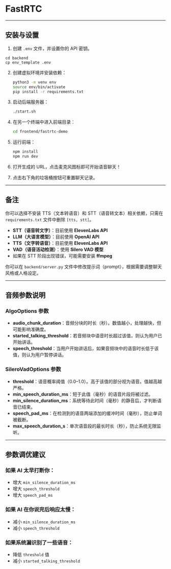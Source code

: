 # FastRTC

---

## 安装与设置

1. 创建 `.env` 文件，并设置你的 API 密钥。
```
cd backend
cp env_template .env
```
2. 创建虚拟环境并安装依赖：

   ```bash
   python3 -m venv env
   source env/bin/activate
   pip install -r requirements.txt
   ```

3. 启动后端服务器：

   ```bash
   ./start.sh
   ```

4. 在另一个终端中进入前端目录：

   ```bash
   cd frontend/fastrtc-demo
   ```

5. 运行前端：

   ```bash
   npm install
   npm run dev
   ```

6. 打开生成的 URL，点击麦克风图标即可开始语音聊天！

7. 点击右下角的垃圾桶按钮可重置聊天记录。

---

## 备注

你可以选择不安装 TTS（文本转语音）和 STT（语音转文本）相关依赖，只需在 `requirements.txt` 文件中删除 `[tts, stt]`。

* **STT（语音转文字）**：目前使用 **ElevenLabs API**
* **LLM（大语言模型）**：目前使用 **OpenAI API**
* **TTS（文字转语音）**：目前使用 **ElevenLabs API**
* **VAD（语音活动检测）**：使用 **Silero VAD 模型**
* 如果在 STT 阶段出现错误，可能需要安装 **ffmpeg**

你可以在 `backend/server.py` 文件中修改提示词（prompt），根据需要调整聊天风格或人格设定。

---

## 音频参数说明

### AlgoOptions 参数

* **audio_chunk_duration**：音频分块的时长（秒）。数值越小，处理越快，但可能影响准确度。
* **started_talking_threshold**：若音频块中语音时长超过该值，则认为用户已开始讲话。
* **speech_threshold**：当用户开始讲话后，如果音频块中的语音时长低于该值，则认为用户暂停讲话。

### SileroVadOptions 参数

* **threshold**：语音概率阈值（0.0–1.0）。高于该值的部分视为语音。值越高越严格。
* **min_speech_duration_ms**：短于此值（毫秒）的语音片段将被过滤。
* **min_silence_duration_ms**：系统等待此时间（毫秒）的静音后，才判断语音已结束。
* **speech_pad_ms**：在检测到的语音两端添加的缓冲时间（毫秒），防止单词被截断。
* **max_speech_duration_s**：单次语音段的最长时长（秒），防止系统无限监听。

---

## 参数调优建议

### 如果 AI 太早打断你：

* 增大 `min_silence_duration_ms`
* 增大 `speech_threshold`
* 增大 `speech_pad_ms`

### 如果 AI 在你说完后响应太慢：

* 减小 `min_silence_duration_ms`
* 减小 `speech_threshold`

### 如果系统漏识别了一些语音：

* 降低 `threshold` 值
* 减小 `started_talking_threshold`

